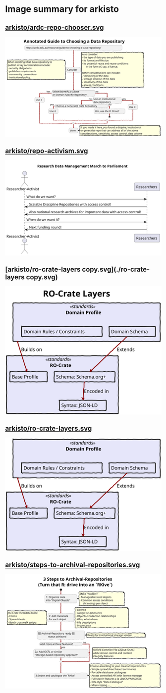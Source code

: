 # Image summary for arkisto

## [arkisto/ardc-repo-chooser.svg](./ardc-repo-chooser.svg)



<img src="ardc-repo-chooser.svg">

## [arkisto/repo-activism.svg](./repo-activism.svg)



<img src="repo-activism.svg">

## [arkisto/ro-crate-layers copy.svg](./ro-crate-layers copy.svg)



<img src="ro-crate-layers copy.svg">

## [arkisto/ro-crate-layers.svg](./ro-crate-layers.svg)



<img src="ro-crate-layers.svg">

## [arkisto/steps-to-archival-repositories.svg](./steps-to-archival-repositories.svg)



<img src="steps-to-archival-repositories.svg">

